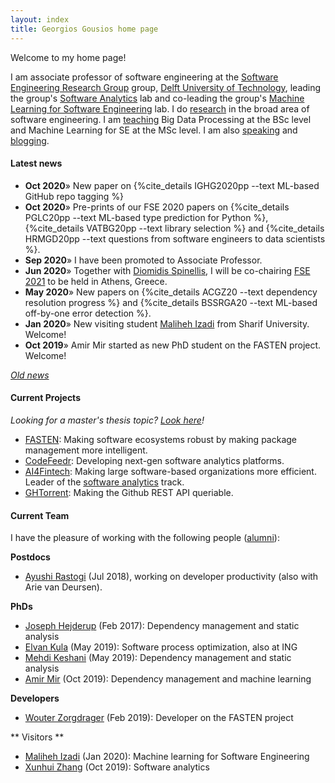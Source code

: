 ```yaml
---
layout: index
title: Georgios Gousios home page
---
```


Welcome to my home page!

I am associate professor of software engineering at the [Software Engineering
Research Group](http://se.ewi.tudelft.nl) group, 
[Delft University of Technology](http://www.tudelft.nl), 
leading the group's 
[Software Analytics](https://se.ewi.tudelft.nl/research-lines/software-analytics/) 
lab and co-leading the group's
[Machine Learning for Software Engineering](https://se.ewi.tudelft.nl/research-lines/ml4se/)
lab. I do [research](research.html) in the broad area of software
engineering. I am [teaching](teaching.html) Big Data Processing
at the BSc level and Machine Learning for SE at the MSc level.
I am also [speaking](talks.html) and [blogging](/blog/).

#### Latest news

* **Oct 2020**&raquo; New paper on {%cite_details IGHG2020pp --text ML-based GitHub repo tagging %}
* **Oct 2020**&raquo; Pre-prints of our FSE 2020 papers on 
{%cite_details PGLC20pp --text ML-based type prediction for Python %}, 
{%cite_details VATBG20pp --text library selection %} and 
{%cite_details HRMGD20pp --text questions from software engineers to data scientists %}.
* **Sep 2020**&raquo; I have been promoted to Associate Professor.
* **Jun 2020**&raquo; Together with [Diomidis Spinellis](https://www.spinellis.gr/index.html.var), 
I will be co-chairing [FSE 2021](https://2021.esec-fse.org) to be held in Athens, Greece.
* **May 2020**&raquo; New papers on {%cite_details ACGZ20 --text dependency resolution progress %} and {%cite_details BSSRGA20 --text ML-based off-by-one error detection %}.
* **Jan 2020**&raquo; New visiting student [Maliheh Izadi](http://ce.sharif.edu/~malizadi/) from Sharif University. Welcome!
* **Oct 2019**&raquo; Amir Mir started as new PhD student on the FASTEN project. Welcome!

_[Old news](oldnews.html)_

#### Current Projects

_Looking for a master's thesis topic? [Look here](teaching.html)!_

* [FASTEN](http://fasten-project.eu): Making software ecosystems robust by
  making package management more intelligent.
* [CodeFeedr](http://codefeedr.github.io): Developing next-gen software analytics platforms.
* [AI4Fintech](https://se.ewi.tudelft.nl/ai4fintech/index.html): Making
  large software-based organizations more efficient. Leader of the
  [software analytics](https://se.ewi.tudelft.nl/ai4fintech/tracks/01_software_analytics.html) track.
* [GHTorrent](http://ghtorrent.org): Making the Github REST API queriable.

#### Current Team

I have the pleasure of working with the following people ([alumni](team.html)):

**Postdocs**

* [Ayushi Rastogi](https://ayushirastogi.github.io) (Jul 2018), working on developer productivity (also with Arie van Deursen).

**PhDs**

* [Joseph Hejderup](https://nl.linkedin.com/in/josephhejderup) (Feb 2017): Dependency management and static analysis
* [Elvan Kula](https://www.linkedin.com/in/elvan-kula/) (May 2019): Software process optimization, also at ING
* [Mehdi Keshani](https://ashkboos.github.io/MyWebsite/) (May 2019): Dependency management and static analysis
* [Amir Mir](https://www.linkedin.com/in/mir93/) (Oct 2019): Dependency management and machine learning

**Developers**

* [Wouter Zorgdrager](https://www.linkedin.com/in/wouter-zorgdrager-a4746512a/?originalSubdomain=nl) (Feb 2019): Developer on the FASTEN project

** Visitors **

* [Maliheh Izadi](http://ce.sharif.edu/~malizadi/) (Jan 2020): Machine learning for Software Engineering
* [Xunhui Zhang](https://github.com/zhangxunhui) (Oct 2019): Software analytics
